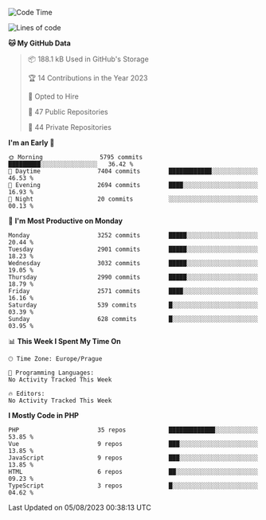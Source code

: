 <!--START_SECTION:waka-->
![Code Time](http://img.shields.io/badge/Code%20Time-1%2C583%20hrs%2058%20mins-blue)

![Lines of code](https://img.shields.io/badge/From%20Hello%20World%20I%27ve%20Written-5.2%20million%20lines%20of%20code-blue)

**🐱 My GitHub Data** 

> 📦 188.1 kB Used in GitHub's Storage 
 > 
> 🏆 14 Contributions in the Year 2023
 > 
> 💼 Opted to Hire
 > 
> 📜 47 Public Repositories 
 > 
> 🔑 44 Private Repositories 
 > 
**I'm an Early 🐤** 

```text
🌞 Morning                5795 commits        █████████░░░░░░░░░░░░░░░░   36.42 % 
🌆 Daytime                7404 commits        ████████████░░░░░░░░░░░░░   46.53 % 
🌃 Evening                2694 commits        ████░░░░░░░░░░░░░░░░░░░░░   16.93 % 
🌙 Night                  20 commits          ░░░░░░░░░░░░░░░░░░░░░░░░░   00.13 % 
```
📅 **I'm Most Productive on Monday** 

```text
Monday                   3252 commits        █████░░░░░░░░░░░░░░░░░░░░   20.44 % 
Tuesday                  2901 commits        █████░░░░░░░░░░░░░░░░░░░░   18.23 % 
Wednesday                3032 commits        █████░░░░░░░░░░░░░░░░░░░░   19.05 % 
Thursday                 2990 commits        █████░░░░░░░░░░░░░░░░░░░░   18.79 % 
Friday                   2571 commits        ████░░░░░░░░░░░░░░░░░░░░░   16.16 % 
Saturday                 539 commits         █░░░░░░░░░░░░░░░░░░░░░░░░   03.39 % 
Sunday                   628 commits         █░░░░░░░░░░░░░░░░░░░░░░░░   03.95 % 
```


📊 **This Week I Spent My Time On** 

```text
🕑︎ Time Zone: Europe/Prague

💬 Programming Languages: 
No Activity Tracked This Week

🔥 Editors: 
No Activity Tracked This Week
```

**I Mostly Code in PHP** 

```text
PHP                      35 repos            █████████████░░░░░░░░░░░░   53.85 % 
Vue                      9 repos             ███░░░░░░░░░░░░░░░░░░░░░░   13.85 % 
JavaScript               9 repos             ███░░░░░░░░░░░░░░░░░░░░░░   13.85 % 
HTML                     6 repos             ██░░░░░░░░░░░░░░░░░░░░░░░   09.23 % 
TypeScript               3 repos             █░░░░░░░░░░░░░░░░░░░░░░░░   04.62 % 
```




 Last Updated on 05/08/2023 00:38:13 UTC
<!--END_SECTION:waka-->
<!--
**AlexKratky/AlexKratky** is a ✨ _special_ ✨ repository because its `README.md` (this file) appears on your GitHub profile.

Here are some ideas to get you started:

- 🔭 I’m currently working on ...
- 🌱 I’m currently learning ...
- 👯 I’m looking to collaborate on ...
- 🤔 I’m looking for help with ...
- 💬 Ask me about ...
- 📫 How to reach me: ...
- 😄 Pronouns: ...
- ⚡ Fun fact: ...
-->
